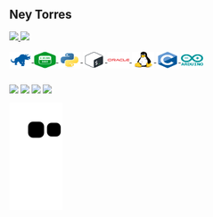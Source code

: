  ## Ney Torres
 <div>
  <a href="https://github.com/zionrootz">
  <img height="170em" src="https://github-readme-stats.vercel.app/api?username=zionrootz&show_icons=true&theme=dracula&include_all_commits=true&count_private=true"/>
  <img height="170em" src="https://github-readme-stats.vercel.app/api/top-langs/?username=zionrootz&layout=compact&langs_count=7&theme=dracula"/>
</div>
<div style="display: inline_block"><br>
  <img align="center" alt="COBOL" height="30" width="40" src="https://raw.githubusercontent.com/zionrootz/zionrootz/main/file_type_cobol_icon_130684.svg">
  <img align="center" alt="DB2" height="30" width="40" src="https://raw.githubusercontent.com/zionrootz/zionrootz/main/01_INSTANA_IBM-DB2.svg">
  <img align="center" alt="Python" height="30" width="40" src="https://raw.githubusercontent.com/zionrootz/zionrootz/main/python-original.svg">
  <img align="center" alt="Bash" height="30" width="40" src="https://raw.githubusercontent.com/zionrootz/zionrootz/main/bash-original.svg">
  <img align="center" alt="Oracle" height="30" width="40" src="https://raw.githubusercontent.com/zionrootz/zionrootz/main/oracle-original.svg">
  <img align="center" alt="Linux" height="30" width="40" src="https://raw.githubusercontent.com/zionrootz/zionrootz/main/linux-original.svg">
  <img align="center" alt="C" height="30" width="40" src="https://raw.githubusercontent.com/zionrootz/zionrootz/main/c-original.svg">
  <img align="center" alt="Arduino" height="30" width="40" src="https://raw.githubusercontent.com/zionrootz/zionrootz/main/arduino-original-wordmark.svg">
</div>
  
  ##
 
<div> 
  <a href="https://www.youtube.com/user/neyrasta2" target="_blank"><img src="https://img.shields.io/badge/YouTube-FF0000?style=for-the-badge&logo=youtube&logoColor=white" target="_blank"></a>
  <a href="https://instagram.com/ney.bjj" target="_blank"><img src="https://img.shields.io/badge/-Instagram-%23E4405F?style=for-the-badge&logo=instagram&logoColor=white" target="_blank"></a>
 	<a href="https://www.twitch.tv/temakiplay" target="_blank"><img src="https://img.shields.io/badge/Twitch-9146FF?style=for-the-badge&logo=twitch&logoColor=white" target="_blank"></a>
  <a href="https://www.linkedin.com/in/ney-torres" target="_blank"><img src="https://img.shields.io/badge/-LinkedIn-%230077B5?style=for-the-badge&logo=linkedin&logoColor=white" target="_blank"></a> 
 
  ![Snake animation](https://github.com/rafaballerini/rafaballerini/blob/output/github-contribution-grid-snake.svg)
 
</div>

